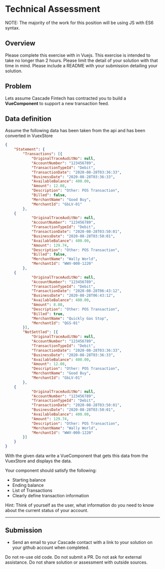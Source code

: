 # Technical Assessment
NOTE: The majority of the work for this position will be using JS with ES6 syntax.

## Overview
Please complete this exercise with in Vuejs. This exercise is intended to take no longer than 2 hours.  Please limit the detail of your solution with that time in mind.  Please include a README with your submission detailing your solution.

## Problem
Lets assume Cascade Fintech has contracted you to build a **VueComponent** to support a new transaction feed.  

## Data definition

Assume the following data has been taken from the api and has been converted in VuexStore
```json
{
	"Statement": {
		"Transactions": [{
			"OriginalTraceAuditNo": null,
			"AccountNumber": "123456789",
			"TransactionTypeId": "Debit",
			"TransactionDate": "2020-08-28T03:36:33",
			"BusinessDate": "2020-08-28T03:36:33",
			"AvailableBalance": 400.00,
			"Amount": 12.08,
			"Description": "Other: POS Transaction",
			"Billed": false,
			"MerchantName": "Good Buy",
			"MerchantId": "GbLV-01"
		},
    {
			"OriginalTraceAuditNo": null,
			"AccountNumber": "123456789",
			"TransactionTypeId": "Debit",
			"TransactionDate": "2020-08-28T03:50:01",
			"BusinessDate": "2020-08-28T03:50:01",
			"AvailableBalance": 400.00,
			"Amount": 129.74,
			"Description": "Other: POS Transaction",
			"Billed": false,
			"MerchantName": "Wally World",
			"MerchantId": "WWV-000-1220"
		},
    {
			"OriginalTraceAuditNo": null,
			"AccountNumber": "123456789",
			"TransactionTypeId": "Debit",
			"TransactionDate": "2020-08-28T06:43:12",
			"BusinessDate": "2020-08-28T06:43:12",
			"AvailableBalance": 400.00,
			"Amount": 8.08,
			"Description": "Other: POS Transaction",
			"Billed": true,
			"MerchantName": "Quickly Gas Stop",
			"MerchantId": "QGS-01"
		}],
		"NotSettled": [{
			"OriginalTraceAuditNo": null,
			"AccountNumber": "123456789",
			"TransactionTypeId": "Debit",
			"TransactionDate": "2020-08-28T03:36:33",
			"BusinessDate": "2020-08-28T03:36:33",
			"AvailableBalance": 400.00,
			"Amount": 12.08,
			"Description": "Other: POS Transaction",
			"MerchantName": "Good Buy",
			"MerchantId": "GbLV-01"
		},
    {
			"OriginalTraceAuditNo": null,
			"AccountNumber": "123456789",
			"TransactionTypeId": "Debit",
			"TransactionDate": "2020-08-28T03:50:01",
			"BusinessDate": "2020-08-28T03:50:01",
			"AvailableBalance": 400.00,
			"Amount": 129.74,
			"Description": "Other: POS Transaction",
			"MerchantName": "Wally World",
			"MerchantId": "WWV-000-1220"
		}]
	}
}
```

With the given data write a VueComponent that gets this data from the VuexStore and displays the data. 

Your component should satisfy the following:
- Starting balance
- Ending balance
- List of Transactions
- Clearly define transaction information

Hint: Think of yourself as the user, what information do you need to know about the current status of your account.

___

## Submission
- Send an email to your Cascade contact with a link to your solution on your github account when completed.

Do not re-use old code.
Do not submit a PR. 
Do not ask for external assistance. 
Do not share solution or assessment with outside sources.
